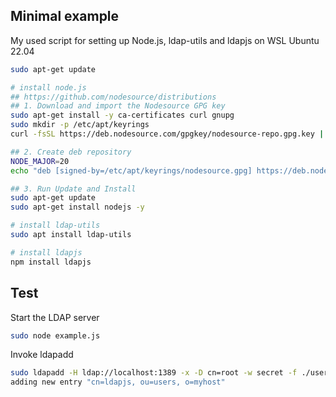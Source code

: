 ## Minimal example
My used script for setting up Node.js, ldap-utils and ldapjs on WSL Ubuntu 22.04
```sh
sudo apt-get update

# install node.js
## https://github.com/nodesource/distributions
## 1. Download and import the Nodesource GPG key
sudo apt-get install -y ca-certificates curl gnupg
sudo mkdir -p /etc/apt/keyrings
curl -fsSL https://deb.nodesource.com/gpgkey/nodesource-repo.gpg.key | sudo gpg --dearmor -o /etc/apt/keyrings/nodesource.gpg

## 2. Create deb repository
NODE_MAJOR=20
echo "deb [signed-by=/etc/apt/keyrings/nodesource.gpg] https://deb.nodesource.com/node_$NODE_MAJOR.x nodistro main" | sudo tee /etc/apt/sources.list.d/nodesource.list

## 3. Run Update and Install
sudo apt-get update
sudo apt-get install nodejs -y

# install ldap-utils
sudo apt install ldap-utils

# install ldapjs
npm install ldapjs
```

## Test
Start the LDAP server
```sh
sudo node example.js
```

Invoke ldapadd
```sh
sudo ldapadd -H ldap://localhost:1389 -x -D cn=root -w secret -f ./user.ldif
adding new entry "cn=ldapjs, ou=users, o=myhost"
```
